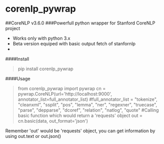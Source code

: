# corenlp_pywrap
##CoreNLP v3.6.0
###Powerfull python wrapper for Stanford CoreNLP project
- Works only with python 3.x
- Beta version equiped with basic output fetch of stanfornlp
- 
####Install
>pip install corenlp_pywrap

####Usage

>from corenlp_pywrap import pywrap
>cn = pywrap.CoreNLP(url='http://localhost:9000', annotator_list=full_annotator_list)
>#full_annotator_list = "tokenize", "cleanxml", "ssplit", "pos", "lemma", "ner", "regexner", "truecase", "parse", "depparse", "dcoref", "relation", "natlog", "quote"
>#Calling basic function which would return a 'requests' object
>out = cn.basic(data, out_format='json')

Remember 'out' would be 'requests' object, you can get information by using out.text or out.json()